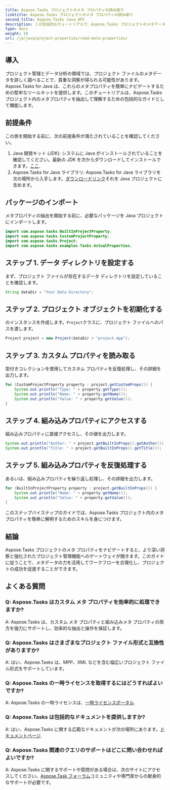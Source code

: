 ```yaml
---
title: Aspose.Tasks プロジェクトのメタ プロパティの読み取り
linktitle: Aspose.Tasks プロジェクトのメタ プロパティの読み取り
second_title: Aspose.Tasks Java API
description: この包括的なチュートリアルで、Aspose.Tasks プロジェクトのメタデータの力を解き放ちます。メタプロパティを簡単に抽出して活用する方法を学びましょう。
type: docs
weight: 10
url: /ja/java/project-properties/read-meta-properties/
---
```

## 導入
プロジェクト管理とデータ分析の領域では、プロジェクト ファイルのメタデータを詳しく調べることで、貴重な洞察が得られる可能性があります。 Aspose.Tasks for Java は、これらのメタプロパティを簡単にナビゲートするための堅牢なツールキットを提供します。このチュートリアルは、Aspose.Tasks プロジェクト内のメタプロパティを抽出して理解するための包括的なガイドとして機能します。
## 前提条件
この旅を開始する前に、次の前提条件が満たされていることを確認してください。
1.  Java 開発キット (JDK): システムに Java がインストールされていることを確認してください。最新の JDK を次からダウンロードしてインストールできます。[ここ](https://www.oracle.com/java/technologies/javase-jdk11-downloads.html).
2.  Aspose.Tasks for Java ライブラリ: Aspose.Tasks for Java ライブラリを次の場所から入手します。[ダウンロードリンク](https://releases.aspose.com/tasks/java/)それを Java プロジェクトに含めます。

## パッケージのインポート
メタプロパティの抽出を開始する前に、必要なパッケージを Java プロジェクトにインポートします。
```java
import com.aspose.tasks.BuiltInProjectProperty;
import com.aspose.tasks.CustomProjectProperty;
import com.aspose.tasks.Project;
import com.aspose.tasks.examples.Tasks.ActualProperties;
```

## ステップ 1. データ ディレクトリを設定する
まず、プロジェクト ファイルが存在するデータ ディレクトリを設定していることを確認します。
```java
String dataDir = "Your Data Directory";
```
## ステップ 2. プロジェクト オブジェクトを初期化する
のインスタンスを作成します。`Project`クラスに、プロジェクト ファイルへのパスを渡します。
```java
Project project = new Project(dataDir + "project.mpp");
```
## ステップ 3. カスタム プロパティを読み取る
型付きコレクションを使用してカスタム プロパティを反復処理し、その詳細を出力します。
```java
for (CustomProjectProperty property : project.getCustomProps()) {
    System.out.println("Type: " + property.getType());
    System.out.println("Name: " + property.getName());
    System.out.println("Value: " + property.getValue());
}
```
## ステップ 4. 組み込みプロパティにアクセスする
組み込みプロパティに直接アクセスし、その値を出力します。
```java
System.out.println("Author: " + project.getBuiltInProps().getAuthor());
System.out.println("Title: " + project.getBuiltInProps().getTitle());
```
## ステップ 5. 組み込みプロパティを反復処理する
あるいは、組み込みプロパティを繰り返し処理し、その詳細を出力します。
```java
for (BuiltInProjectProperty property : project.getBuiltInProps()) {
    System.out.println("Name: " + property.getName());
    System.out.println("Value: " + property.getValue());
}
```
このステップバイステップのガイドでは、Aspose.Tasks プロジェクト内のメタ プロパティを簡単に解明するためのスキルを身につけます。

## 結論
Aspose.Tasks プロジェクトのメタ プロパティをナビゲートすると、より深い洞察と強化されたプロジェクト管理機能へのゲートウェイが開きます。このガイドに従うことで、メタデータの力を活用してワークフローを合理化し、プロジェクトの成功を促進することができます。
## よくある質問
### Q: Aspose.Tasks はカスタム メタ プロパティを効率的に処理できますか?
A: Aspose.Tasks は、カスタム メタ プロパティと組み込みメタ プロパティの両方を強力にサポートし、効率的な抽出と操作を保証します。
### Q: Aspose.Tasks はさまざまなプロジェクト ファイル形式と互換性がありますか?
A: はい、Aspose.Tasks は、MPP、XML などを含む幅広いプロジェクト ファイル形式をサポートしています。
### Q: Aspose.Tasks の一時ライセンスを取得するにはどうすればよいですか?
 A: Aspose.Tasks の一時ライセンスは、[一時ライセンスポータル](https://purchase.aspose.com/temporary-license/).
### Q: Aspose.Tasks は包括的なドキュメントを提供しますか?
 A: はい、Aspose.Tasks に関する広範なドキュメントが次の場所にあります。[ドキュメントページ](https://reference.aspose.com/tasks/java/).
### Q: Aspose.Tasks 関連のクエリのサポートはどこに問い合わせればよいですか?
 A: Aspose.Tasks に関するサポートや質問がある場合は、次のサイトにアクセスしてください。[Aspose.Task フォーラム](https://forum.aspose.com/c/tasks/15)コミュニティや専門家からの献身的なサポートが必要です。
